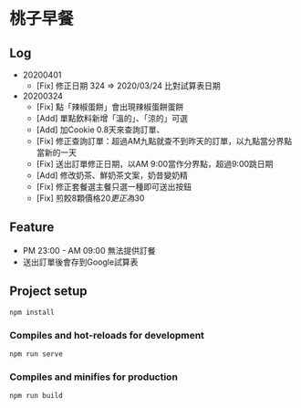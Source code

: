 # 桃子早餐

## Log
- 20200401
  - [Fix] 修正日期 324 => 2020/03/24 比對試算表日期
- 20200324 
  - [Fix] 點「辣椒蛋餅」會出現辣椒蛋餅蛋餅
  - [Add] 單點飲料新增「溫的」、「涼的」可選
  - [Add] 加Cookie 0.8天來查詢訂單、
  - [Fix] 修正查詢訂單：超過AM九點就查不到昨天的訂單，以九點當分界點當新的一天
  - [Fix] 送出訂單修正日期，以AM 9:00當作分界點，超過9:00跳日期
  - [Add] 修改奶茶、鮮奶茶文案，奶昔變奶精
  - [Fix] 修正套餐選主餐只選一種即可送出按鈕
  - [Fix] 煎餃8顆價格20$更正為30$
  
## Feature
- PM 23:00 - AM 09:00 無法提供訂餐
- 送出訂單後會存到Google試算表





## Project setup
```
npm install
```

### Compiles and hot-reloads for development
```
npm run serve
```

### Compiles and minifies for production
```
npm run build
```
